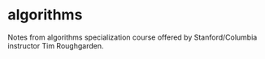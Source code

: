 # algorithms
Notes from algorithms specialization course offered by Stanford/Columbia instructor Tim Roughgarden.
